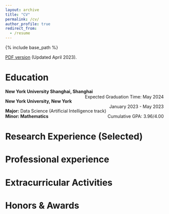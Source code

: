 ```yaml
---
layout: archive
title: "CV"
permalink: /cv/
author_profile: true
redirect_from:
  - /resume
---
```


{% include base_path %}

[PDF version](/files/Bale-Chen-CV-Spring-2023.pdf) (Updated April 2023). 

Education
======
<p style="text-align:left;">
    <strong>New York University Shanghai, Shanghai</strong>
    <span style="float:right;">
        Expected Graduation Time: May 2024
    </span>
</p>
<p style="text-align:left;">
    <strong>New York University, New York</strong>
    <span style="float:right;">
        January 2023 - May 2023
    </span>
</p>
<p style="text-align:left;">
    <strong>Major:</strong> Data Science (Artificial Intelligence track) <strong>Minor: Mathematics </strong>
    <span style="float:right;">
        Cumulative GPA: 3.96/4.00
    </span>
</p>
		
Research Experience (Selected)
======

Professional experience
======

Extracurricular Activities
======

Honors & Awards
======